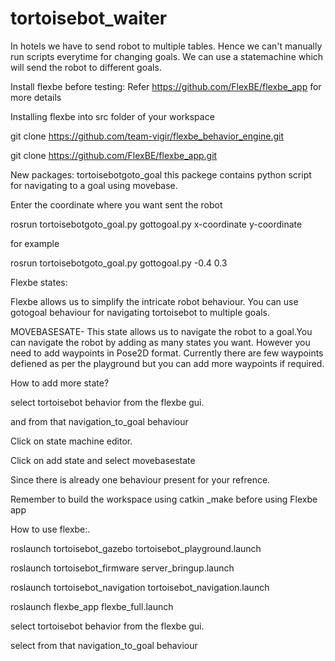 # tortoisebot_waiter
In hotels we have to send robot to multiple tables. Hence we can't manually run scripts everytime for changing goals. 
We can use a statemachine which will send the robot to different goals.

Install flexbe before testing:
Refer https://github.com/FlexBE/flexbe_app for more details

Installing flexbe into src folder of your workspace

git clone https://github.com/team-vigir/flexbe_behavior_engine.git 

git clone https://github.com/FlexBE/flexbe_app.git

New packages:
tortoisebotgoto_goal this packege contains python script for navigating to a goal using movebase. 

Enter the coordinate where you want sent the robot 

rosrun tortoisebotgoto_goal.py gottogoal.py x-coordinate y-coordinate

for example 

rosrun tortoisebotgoto_goal.py gottogoal.py -0.4 0.3


Flexbe states:

Flexbe allows us to simplify the intricate robot behaviour. You can use gotogoal behaviour for navigating tortoisebot to multiple goals. 

MOVEBASESATE- This state allows us to navigate the robot to a goal.You can navigate the robot by adding as many states you want. However you need to add waypoints in Pose2D format. Currently there are few waypoints defiened as per the playground but you can add more waypoints if required. 

How to add more state?

select tortoisebot behavior from the flexbe gui.

and from that navigation_to_goal behaviour

Click on state machine editor.

Click on add state and select movebasestate

Since there is already one behaviour present for your refrence.

Remember to build the workspace using catkin _make before using Flexbe app


How to use flexbe:.

roslaunch tortoisebot_gazebo tortoisebot_playground.launch

roslaunch tortoisebot_firmware server_bringup.launch

roslaunch tortoisebot_navigation tortoisebot_navigation.launch
 
roslaunch flexbe_app flexbe_full.launch
 
 
 select tortoisebot behavior from the flexbe gui.
 
 select from that navigation_to_goal behaviour
 














